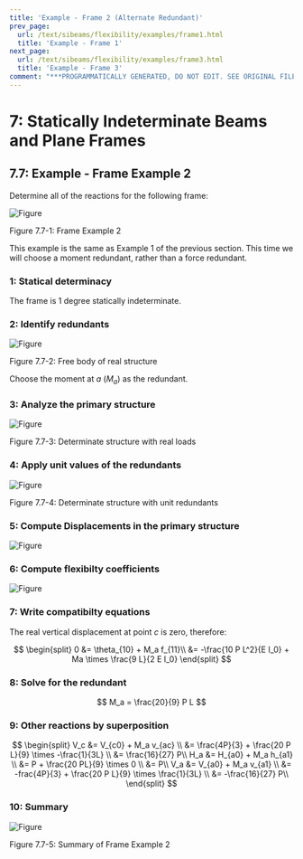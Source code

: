 ```yaml
---
title: 'Example - Frame 2 (Alternate Redundant)'
prev_page:
  url: /text/sibeams/flexibility/examples/frame1.html
  title: 'Example - Frame 1'
next_page:
  url: /text/sibeams/flexibility/examples/frame3.html
  title: 'Example - Frame 3'
comment: "***PROGRAMMATICALLY GENERATED, DO NOT EDIT. SEE ORIGINAL FILES IN /content***"
---
```

# 7: Statically Indeterminate Beams and Plane Frames

## 7.7: Example - Frame Example 2

Determine all of the reactions for the following frame:

![Figure](../../../../images/sibeams/flexibility/examples/frame2/frame2-1.svg)

   Figure 7.7-1: Frame Example 2

This example is the same as Example 1 of the previous section.
This time we will choose a moment redundant, rather than a force redundant.

### 1: Statical determinacy

The frame is 1 degree statically indeterminate.

### 2: Identify redundants

![Figure](../../../../images/sibeams/flexibility/examples/frame2/frame2-2.svg)

   Figure 7.7-2: Free body of real structure

Choose the moment at *a* ($M_a$) as the redundant.

### 3: Analyze the primary structure

![Figure](../../../../images/sibeams/flexibility/examples/frame2/frame2-3.svg)

   Figure 7.7-3: Determinate structure with real loads

### 4: Apply unit values of the redundants

![Figure](../../../../images/sibeams/flexibility/examples/frame2/frame2-4.svg)

   Figure 7.7-4: Determinate structure with unit redundants

### 5: Compute Displacements in the primary structure

![Figure](../../../../images/sibeams/flexibility/examples/frame2/frame2-5.svg)

### 6: Compute flexibilty coefficients

![Figure](../../../../images/sibeams/flexibility/examples/frame2/frame2-6.svg)

### 7: Write compatibilty equations

The real vertical displacement at point _c_ is zero, therefore:

$$  
   \begin{split}
   0 &= \theta_{10} + M_a f_{11}\\
     &= -\frac{10 P L^2}{E I_0} + Ma \times \frac{9 L}{2 E I_0}
   \end{split}
$$

### 8: Solve for the redundant

$$
   M_a = \frac{20}{9} P L
$$

### 9: Other reactions by superposition

$$
   \begin{split}
   V_c &= V_{c0} + M_a v_{ac} \\
       &= \frac{4P}{3} +  \frac{20 P L}{9} \times -\frac{1}{3L} \\
	   &= \frac{16}{27} P\\
   H_a &= H_{a0} + M_a h_{a1} \\
       &= P + \frac{20 PL}{9} \times 0 \\
	   &= P\\
   V_a &= V_{a0} + M_a v_{a1} \\
       &= -frac{4P}{3} + \frac{20 P L}{9} \times \frac{1}{3L} \\
	   &= -\frac{16}{27} P\\
   \end{split}
$$

### 10: Summary

![Figure](../../../../images/sibeams/flexibility/examples/frame2/frame2-7.svg)

   Figure 7.7-5: Summary of Frame Example 2
   
